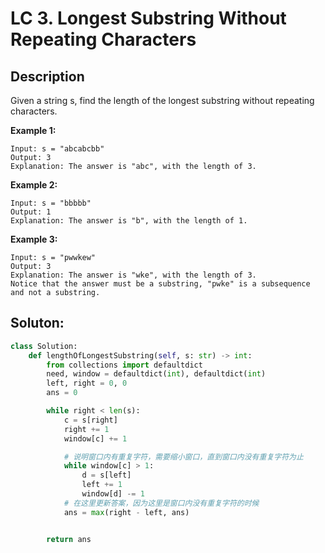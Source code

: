 # LC 3. Longest Substring Without Repeating Characters

## Description
Given a string s, find the length of the longest substring without repeating characters.

 

__Example 1:__

```
Input: s = "abcabcbb"
Output: 3
Explanation: The answer is "abc", with the length of 3.
```

__Example 2:__
    
```
Input: s = "bbbbb"
Output: 1
Explanation: The answer is "b", with the length of 1.
```

__Example 3:__

```
Input: s = "pwwkew"
Output: 3
Explanation: The answer is "wke", with the length of 3.
Notice that the answer must be a substring, "pwke" is a subsequence and not a substring.
```

## Soluton:

```py
class Solution:
    def lengthOfLongestSubstring(self, s: str) -> int:
        from collections import defaultdict
        need, window = defaultdict(int), defaultdict(int)
        left, right = 0, 0
        ans = 0

        while right < len(s):
            c = s[right]
            right += 1
            window[c] += 1

            # 说明窗口内有重复字符，需要缩小窗口，直到窗口内没有重复字符为止
            while window[c] > 1:
                d = s[left]
                left += 1
                window[d] -= 1
            # 在这里更新答案，因为这里是窗口内没有重复字符的时候
            ans = max(right - left, ans)


        return ans
```